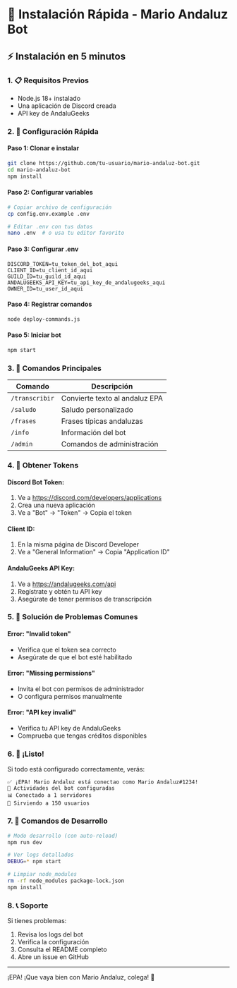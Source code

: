 # 🚀 Instalación Rápida - Mario Andaluz Bot

## ⚡ Instalación en 5 minutos

### 1. 📋 Requisitos Previos
- Node.js 18+ instalado
- Una aplicación de Discord creada
- API key de AndaluGeeks

### 2. 🔧 Configuración Rápida

#### Paso 1: Clonar e instalar
```bash
git clone https://github.com/tu-usuario/mario-andaluz-bot.git
cd mario-andaluz-bot
npm install
```

#### Paso 2: Configurar variables
```bash
# Copiar archivo de configuración
cp config.env.example .env

# Editar .env con tus datos
nano .env  # o usa tu editor favorito
```

#### Paso 3: Configurar .env
```env
DISCORD_TOKEN=tu_token_del_bot_aqui
CLIENT_ID=tu_client_id_aqui
GUILD_ID=tu_guild_id_aqui
ANDALUGEEKS_API_KEY=tu_api_key_de_andalugeeks_aqui
OWNER_ID=tu_user_id_aqui
```

#### Paso 4: Registrar comandos
```bash
node deploy-commands.js
```

#### Paso 5: Iniciar bot
```bash
npm start
```

### 3. 🎯 Comandos Principales

| Comando | Descripción |
|---------|-------------|
| `/transcribir` | Convierte texto al andaluz EPA |
| `/saludo` | Saludo personalizado |
| `/frases` | Frases típicas andaluzas |
| `/info` | Información del bot |
| `/admin` | Comandos de administración |

### 4. 🔑 Obtener Tokens

#### Discord Bot Token:
1. Ve a https://discord.com/developers/applications
2. Crea una nueva aplicación
3. Ve a "Bot" → "Token" → Copia el token

#### Client ID:
1. En la misma página de Discord Developer
2. Ve a "General Information" → Copia "Application ID"

#### AndaluGeeks API Key:
1. Ve a https://andalugeeks.com/api
2. Regístrate y obtén tu API key
3. Asegúrate de tener permisos de transcripción

### 5. 🚨 Solución de Problemas Comunes

#### Error: "Invalid token"
- Verifica que el token sea correcto
- Asegúrate de que el bot esté habilitado

#### Error: "Missing permissions"
- Invita el bot con permisos de administrador
- O configura permisos manualmente

#### Error: "API key invalid"
- Verifica tu API key de AndaluGeeks
- Comprueba que tengas créditos disponibles

### 6. 🎉 ¡Listo!

Si todo está configurado correctamente, verás:
```
✅ ¡EPA! Mario Andaluz está conectao como Mario Andaluz#1234!
🎯 Actividades del bot configuradas
📊 Conectado a 1 servidores
👥 Sirviendo a 150 usuarios
```

### 7. 🔧 Comandos de Desarrollo

```bash
# Modo desarrollo (con auto-reload)
npm run dev

# Ver logs detallados
DEBUG=* npm start

# Limpiar node_modules
rm -rf node_modules package-lock.json
npm install
```

### 8. 📞 Soporte

Si tienes problemas:
1. Revisa los logs del bot
2. Verifica la configuración
3. Consulta el README completo
4. Abre un issue en GitHub

---

¡EPA! ¡Que vaya bien con Mario Andaluz, colega! 🎯
